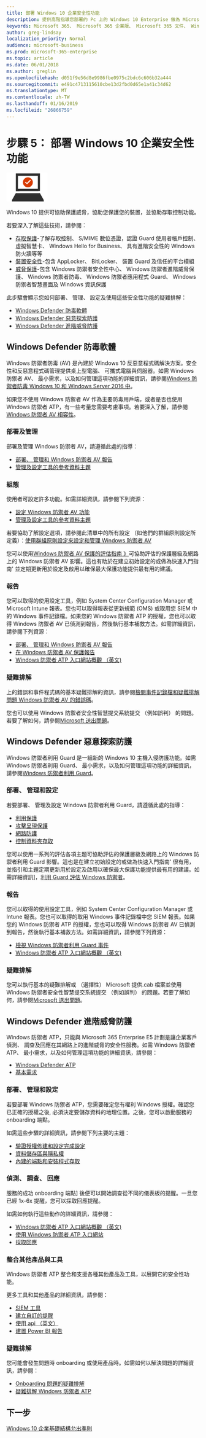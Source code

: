 ```yaml
---
title: 部署 Windows 10 企業安全性功能
description: 提供高階指導您部署的 Pc 上的 Windows 10 Enterprise 做為 Microsoft 365 企業版的一部分所需的步驟。
keywords: Microsoft 365、 Microsoft 365 企業版、 Microsoft 365 文件、 Windows 10 Enterprise 安全性
author: greg-lindsay
localization_priority: Normal
audience: microsoft-business
ms.prod: microsoft-365-enterprise
ms.topic: article
ms.date: 06/01/2018
ms.author: greglin
ms.openlocfilehash: d051f9e56d8e9986fbe0975c2bdc6c606b32a444
ms.sourcegitcommit: e491c4713115610cbe13d2fbd0d65e1a41c34d62
ms.translationtype: MT
ms.contentlocale: zh-TW
ms.lasthandoff: 01/16/2019
ms.locfileid: "26866759"
---
```

# <a name="step-5-deploy-windows-10-enterprise-security-features"></a>步驟 5： 部署 Windows 10 企業安全性功能

![](./media/deploy-foundation-infrastructure/win10enterprise_icon-small.png)

Windows 10 提供可協助保護威脅，協助您保護您的裝置，並協助存取控制功能。 

若要深入了解這些技術，請參閱：
* [存取保護](https://docs.microsoft.com/windows/access-protection/)-了解存取控制、 S/MIME 數位憑證，認證 Guard 使用者帳戶控制、 虛擬智慧卡、 Windows Hello for Business、 具有進階安全性的 Windows 防火牆等等
* [裝置安全性](https://docs.microsoft.com/windows/device-security/)-包含 AppLocker、 BitLocker、 裝置 Guard 及信任的平台模組
* [威脅保護](https://docs.microsoft.com/windows/threat-protection/)-包含 Windows 防禦者安全性中心、 Windows 防禦者進階威脅保護、 Windows 防禦者防毒、 Windows 防禦者應用程式 Guard、 Windows 防禦者智慧畫面及 Windows 資訊保護

此步驟會顯示您如何部署、 管理、 設定及使用這些安全性功能的疑難排解：

* [Windows Defender 防毒軟體](#windows-defender-antivirus)
* [Windows Defender 惡意探索防護](#windows-defender-exploit-guard)
* [Windows Defender 進階威脅防護](#windows-defender-advanced-threat-protection)

<a name="windows10-sec-av"></a>
## <a name="windows-defender-antivirus"></a>Windows Defender 防毒軟體
Windows 防禦者防毒 (AV) 是內建於 Windows 10 反惡意程式碼解決方案。安全性和反惡意程式碼管理提供桌上型電腦、 可攜式電腦與伺服器。如需 Windows 防禦者 AV、 最小需求，以及如何管理這項功能的詳細資訊，請參閱[Windows 防禦者防毒 Windows 10 和 Windows Server 2016 中](https://docs.microsoft.com/windows/threat-protection/windows-defender-antivirus/windows-defender-antivirus-in-windows-10)。

如果您不使用 Windows 防禦者 AV 作為主要防毒用戶端，或者是否也使用 Windows 防禦者 ATP，有一些考量您需要考慮事項。若要深入了解，請參閱[Windows 防禦者 AV 相容性](https://docs.microsoft.com/windows/threat-protection/windows-defender-antivirus/windows-defender-antivirus-compatibility)。

### <a name="deployment-and-management"></a>部署及管理
部署及管理 Windows 防禦者 AV，請遵循此處的指導：

* [部署、 管理和 Windows 防禦者 AV 報告](https://docs.microsoft.com/windows/threat-protection/windows-defender-antivirus/deploy-manage-report-windows-defender-antivirus)
* [管理及設定工具的參考資料主題](https://docs.microsoft.com/windows/threat-protection/windows-defender-antivirus/configuration-management-reference-windows-defender-antivirus)

### <a name="configuration"></a>組態
使用者可設定許多功能。如需詳細資訊，請參閱下列資源：

* [設定 Windows 防禦者 AV 功能](https://docs.microsoft.com/windows/threat-protection/windows-defender-antivirus/configure-windows-defender-antivirus-features)
* [管理及設定工具的參考資料主題](https://docs.microsoft.com/windows/threat-protection/windows-defender-antivirus/configuration-management-reference-windows-defender-antivirus)

若要協助了解設定選項，請參閱此清單中的所有設定 （如他們的群組原則設定所定義）：[使用群組原則設定來設定和管理 Windows 防禦者 AV](https://docs.microsoft.com/windows/threat-protection/windows-defender-antivirus/use-group-policy-windows-defender-antivirus)

您可以使用[Windows 防禦者 AV 保護的評估指南 》](https://docs.microsoft.com/windows/threat-protection/windows-defender-antivirus/evaluate-windows-defender-antivirus)可協助評估的保護層級及網路上的 Windows 防禦者 AV 影響。這也有助於在建立初始設定的或做為快速入門指南' 並定期更新用於設定及啟用以確保最大保護功能提供最有用的建議。

### <a name="reporting"></a>報告
您可以取得的使用設定工具，例如 System Center Configuration Manager 或 Microsoft Intune 報表。您也可以取得報表從更新規範 (OMS) 或取用您 SIEM 中的 Windows 事件記錄檔。如果您的 Windows 防禦者 ATP 的授權，您也可以取得 Windows 防禦者 AV 已偵測到報告，然後執行基本補救方法。如需詳細資訊，請參閱下列資源：
* [部署、 管理和 Windows 防禦者 AV 報告](https://docs.microsoft.com/windows/threat-protection/windows-defender-antivirus/deploy-manage-report-windows-defender-antivirus)
* [在 Windows 防禦者 AV 保護報告](https://docs.microsoft.com/windows/threat-protection/windows-defender-antivirus/report-monitor-windows-defender-antivirus)
* [Windows 防禦者 ATP 入口網站概觀 （英文)](https://go.microsoft.com/fwlink/?linkid=861596)

### <a name="troubleshooting"></a>疑難排解
上的錯誤和事件程式碼的基本疑難排解的資訊，請參閱[檢閱事件記錄檔和疑難排解問題 Windows 防禦者 AV 的錯誤碼](https://docs.microsoft.com/windows/threat-protection/windows-defender-antivirus/troubleshoot-windows-defender-antivirus)。

您也可以使用 Windows 防禦者安全性智慧提交系統提交 （例如誤判） 的問題。若要了解如何，請參閱[Microsoft 送出問題](https://www.microsoft.com/wdsi/filesubmission)。

<a name="windows10-sec-eg"></a>
## <a name="windows-defender-exploit-guard"></a>Windows Defender 惡意探索防護
Windows 防禦者利用 Guard 是一組新的 Windows 10 主機入侵防護功能。如需 Windows 防禦者利用 Guard、 最小需求，以及如何管理這項功能的詳細資訊，請參閱[Windows 防禦者利用 Guard](https://docs.microsoft.com/windows/threat-protection/windows-defender-exploit-guard/windows-defender-exploit-guard)。

### <a name="deployment-management-and-configuration"></a>部署、 管理和設定
若要部署、 管理及設定 Windows 防禦者利用 Guard，請遵循此處的指導：
* [利用保護](https://docs.microsoft.com/windows/threat-protection/windows-defender-exploit-guard/exploit-protection-exploit-guard)
* [攻擊呈現保護](https://docs.microsoft.com/windows/threat-protection/windows-defender-exploit-guard/attack-surface-reduction-exploit-guard?ocid=cx-docs-msa4053440)
* [網路防護](https://docs.microsoft.com/windows/threat-protection/windows-defender-exploit-guard/network-protection-exploit-guard)
* [控制資料夾存取](https://docs.microsoft.com/windows/threat-protection/windows-defender-exploit-guard/controlled-folders-exploit-guard)

您可以使用一系列的評估各項主題可協助評估的保護層級及網路上的 Windows 防禦者利用 Guard 影響。這也是在建立初始設定的或做為快速入門指南' 很有用，並指引和主題定期更新用於設定及啟用以確保最大保護功能提供最有用的建議。如需詳細資訊]，[利用 Guard 評估 Windows 防禦者](https://docs.microsoft.com/windows/threat-protection/windows-defender-exploit-guard/evaluate-windows-defender-exploit-guard)。

### <a name="reporting"></a>報告
您可以取得的使用設定工具，例如 System Center Configuration Manager 或 Intune 報表。您也可以取得的取用 Windows 事件記錄檔中您 SIEM 報表。如果您的 Windows 防禦者 ATP 的授權，您也可以取得 Windows 防禦者 AV 已偵測到報告，然後執行基本補救方法。如需詳細資訊，請參閱下列資源：
* [檢視 Windows 防禦者利用 Guard 事件](https://docs.microsoft.com/windows/threat-protection/windows-defender-exploit-guard/event-views-exploit-guard)
* [Windows 防禦者 ATP 入口網站概觀 （英文)](https://go.microsoft.com/fwlink/?linkid=861596)

### <a name="troubleshooting"></a>疑難排解
您可以執行基本的疑難排解或 （選擇性） Microsoft 提供.cab 檔案並使用 Windows 防禦者安全性智慧提交系統提交 （例如誤判） 的問題。若要了解如何，請參閱[Microsoft 送出問題](https://www.microsoft.com/wdsi/filesubmission)。


<a name="windows10-sec-atp"></a>
## <a name="windows-defender-advanced-threat-protection"></a>Windows Defender 進階威脅防護
Windows 防禦者 ATP，只能與 Microsoft 365 Enterprise E5 計劃是讓企業客戶偵測、 調查及回應在其網路上的進階威脅的安全性服務。如需 Windows 防禦者 ATP、 最小需求，以及如何管理這項功能的詳細資訊，請參閱：

* [Windows Defender ATP](https://docs.microsoft.com/windows/threat-protection/windows-defender-atp/windows-defender-advanced-threat-protection)
* [基本需求](https://docs.microsoft.com/windows/threat-protection/windows-defender-atp/minimum-requirements-windows-defender-advanced-threat-protection)

### <a name="deployment-management-and-configuration"></a>部署、 管理和設定
若要部署 Windows 防禦者 ATP，您需要確定您有權利 Windows 授權。確認您已正確的授權之後, 必須決定要儲存資料的地理位置。之後，您可以啟動服務的 onboarding 端點。

如需這些步驟的詳細資訊，請參閱下列主要的主題： 

* [驗證授權佈建和設定完成設定](https://docs.microsoft.com/windows/threat-protection/windows-defender-atp/licensing-windows-defender-advanced-threat-protection)
* [資料儲存區與隱私權](https://docs.microsoft.com/windows/threat-protection/windows-defender-atp/data-storage-privacy-windows-defender-advanced-threat-protection)
* [內建的端點和安裝程式存取](https://docs.microsoft.com/windows/threat-protection/windows-defender-atp/onboard-configure-windows-defender-advanced-threat-protection)

### <a name="detect-investigate-respond"></a>偵測、 調查、 回應
服務的成功 onboarding 端點] 後便可以開始調查從不同的儀表板的提醒。一旦您已經 1x-6x 提醒，您可以採取回應提醒。 

如需如何執行這些動作的詳細資訊，請參閱：
* [Windows 防禦者 ATP 入口網站概觀 （英文)](https://go.microsoft.com/fwlink/?linkid=861596)
* [使用 Windows 防禦者 ATP 入口網站](https://docs.microsoft.com/windows/threat-protection/windows-defender-atp/use-windows-defender-advanced-threat-protection)
* [採取回應](https://docs.microsoft.com/windows/threat-protection/windows-defender-atp/response-actions-windows-defender-advanced-threat-protection)

### <a name="integrate-with-other-products-and-tools"></a>整合其他產品與工具
Windows 防禦者 ATP 整合和支援各種其他產品及工具，以展開它的安全性功能。 

更多工具和其他產品的詳細資訊，請參閱：
* [SIEM 工具](https://docs.microsoft.com/windows/threat-protection/windows-defender-atp/configure-siem-windows-defender-advanced-threat-protection)
* [建立自訂的提醒](https://docs.microsoft.com/windows/threat-protection/windows-defender-atp/use-custom-ti-windows-defender-advanced-threat-protection)
* [使用 api （英文）](https://docs.microsoft.com/windows/threat-protection/windows-defender-atp/exposed-apis-windows-defender-advanced-threat-protection)
* [建置 Power BI 報告](https://docs.microsoft.com/windows/threat-protection/windows-defender-atp/powerbi-reports-windows-defender-advanced-threat-protection)

### <a name="troubleshooting"></a>疑難排解
您可能會發生問題時 onboarding 或使用產品時。如需如何以解決問題的詳細資訊，請參閱：
* [Onboarding 問題的疑難排解](https://docs.microsoft.com/windows/threat-protection/windows-defender-atp/troubleshoot-onboarding-windows-defender-advanced-threat-protection)
* [疑難排解 Windows 防禦者 ATP](https://docs.microsoft.com/windows/threat-protection/windows-defender-atp/troubleshoot-windows-defender-advanced-threat-protection)

## <a name="next-step"></a>下一步

[Windows 10 企業基礎結構允出準則](windows10-exit-criteria.md)
